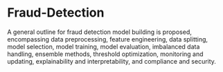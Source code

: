 # Fraud-Detection
A general outline for fraud detection model building is proposed, encompassing data preprocessing, feature engineering, data splitting, model selection, model training, model evaluation, 
imbalanced data handling, ensemble methods, threshold optimization, monitoring and updating, explainability and interpretability, and compliance and security.

